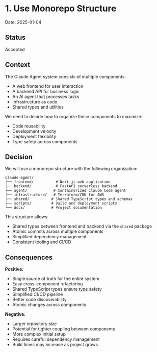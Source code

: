 # 1. Use Monorepo Structure

Date: 2025-01-04

## Status

Accepted

## Context

The Claude Agent system consists of multiple components:
- A web frontend for user interaction
- A backend API for business logic
- An AI agent that processes tasks
- Infrastructure as code
- Shared types and utilities

We need to decide how to organize these components to maximize:
- Code reusability
- Development velocity
- Deployment flexibility
- Type safety across components

## Decision

We will use a monorepo structure with the following organization:

```
claude-agent/
├── frontend/          # Next.js web application
├── backend/           # FastAPI serverless backend
├── agent/            # Containerized Claude Code agent
├── infrastructure/   # Terraform/CDK for AWS
├── shared/          # Shared TypeScript types and schemas
├── scripts/         # Build and deployment scripts
└── docs/            # Project documentation
```

This structure allows:
- Shared types between frontend and backend via the `shared` package
- Atomic commits across multiple components
- Simplified dependency management
- Consistent tooling and CI/CD

## Consequences

**Positive:**
- Single source of truth for the entire system
- Easy cross-component refactoring
- Shared TypeScript types ensure type safety
- Simplified CI/CD pipeline
- Better code discoverability
- Atomic changes across components

**Negative:**
- Larger repository size
- Potential for tighter coupling between components
- More complex initial setup
- Requires careful dependency management
- Build times may increase as project grows